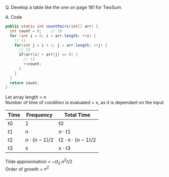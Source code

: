 <script type="text/javascript" src="http://cdn.mathjax.org/mathjax/latest/MathJax.js?config=TeX-AMS-MML_HTMLorMML"></script>
<script type="text/x-mathjax-config"> MathJax.Hub.Config({ tex2jax: {inlineMath: [['$', '$']]}, messageStyle: "none" });</script>

Q. Develop a table like the one on page 181 for TwoSum.

A. Code
```java
public static int countPairs(int[] arr) {
  int count = 0;    // t0
  for (int i = 0; i < arr.length; ++i) {
    // t1
    for(int j = i + 1; j < arr.length; ++j) {
      // t2
      if(arr[i] + arr[j] == 0) {
        // t3
        ++count;
      }
    }
  }
  return count;
}
```

Let array length = n\
Number of time of condition is evaluated = x, as it is dependant on the input

|  Time |  Frequency  | Total Time  |
|-------|-------------|-------------|
| t0    | 1           |  t0         |
| t1    |  n          |  $n\cdot t1$      |
| t2    | $n\cdot (n-1)/2$  | $t2\cdot n\cdot (n-1)/2$   |
| t3    | x           |  $x\cdot t3$ |

Tilde approximation = ~$(t_2.n^2)/2$\
Order of growth = $n^2$